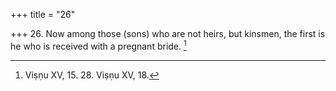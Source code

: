 +++
title = "26"

+++
26. Now among those (sons) who are not heirs, but kinsmen, the first is he who is received with a pregnant bride. [^24] 


[^24]:  Viṣṇu XV, 15. 28. Viṣṇu XV, 18.
